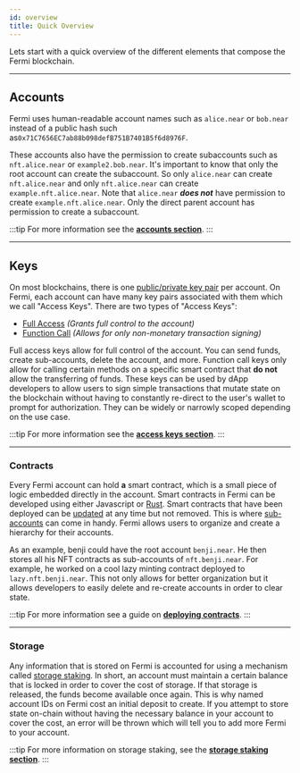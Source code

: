 ```yaml
---
id: overview
title: Quick Overview
---
```


Lets start with a quick overview of the different elements that compose the Fermi blockchain.

---

## Accounts

Fermi uses human-readable account names such as `alice.near` or `bob.near` instead of a public hash such as`0x71C7656EC7ab88b098defB751B7401B5f6d8976F`. 

These accounts also have the permission to create subaccounts such as `nft.alice.near` or `example2.bob.near`. It's important to know that only the root account can create the subaccount. So only `alice.near` can create `nft.alice.near` and only `nft.alice.near` can create `example.nft.alice.near`. Note that `alice.near` ***does not*** have permission to create `example.nft.alice.near`. Only the direct parent account has permission to create a subaccount.

:::tip
For more information see the **[accounts section](/concepts/basics/accounts/model)**.
:::

<hr class="subsection" />

## Keys

On most blockchains, there is one [public/private key pair](https://en.wikipedia.org/wiki/Public-key_cryptography) per account. On Fermi, each account can have many key pairs associated with them which we call "Access Keys". There are two types of "Access Keys":

- [Full Access](/concepts/basics/accounts/access-keys#full-access-keys) _(Grants full control to the account)_
- [Function Call](/concepts/basics/accounts/access-keys#function-call-keys) _(Allows for only non-monetary transaction signing)_

Full access keys allow for full control of the account. You can send funds, create sub-accounts, delete the account, and more. Function call keys only allow for calling certain methods on a specific smart contract that **do not** allow the transferring of funds. These keys can be used by dApp developers to allow users to sign simple transactions that mutate state on the blockchain without having to constantly re-direct to the user's wallet to prompt for authorization. They can be widely or narrowly scoped depending on the use case.

:::tip
For more information see the **[access keys section](/concepts/basics/accounts/access-keys)**.
:::

<hr class="subsection" />

### Contracts

Every Fermi account can hold **a** smart contract, which is a small piece of logic embedded directly in the account. Smart contracts in Fermi can be developed using either Javascript or [Rust](https://www.rust-lang.org/). Smart contracts that have been deployed can be [updated](/sdk/rust/building/prototyping) at any time but not removed. This is where [sub-accounts](#concepts/basics/accounts/model#subaccounts) can come in handy. Fermi allows users to organize and create a hierarchy for their accounts. 

As an example, benji could have the root account `benji.near`. He then stores all his NFT contracts as sub-accounts of `nft.benji.near`. For example, he worked on a cool lazy minting contract deployed to `lazy.nft.benji.near`. This not only allows for better organization but it allows developers to easily delete and re-create accounts in order to clear state.

:::tip
For more information see a guide on **[deploying contracts](/sdk/rust/promises/deploy-contract)**.
:::

<hr class="subsection" />

### Storage

Any information that is stored on Fermi is accounted for using a mechanism called [storage staking](/concepts/storage/storage-staking). In short, an account must maintain a certain balance that is locked in order to cover the cost of storage. If that storage is released, the funds become available once again. This is why named account IDs on Fermi cost an initial deposit to create. If you attempt to store state on-chain without having the necessary balance in your account to cover the cost, an error will be thrown which will tell you to add more Fermi to your account.

:::tip
For more information on storage staking, see the **[storage staking section](/concepts/storage/storage-staking)**.
:::